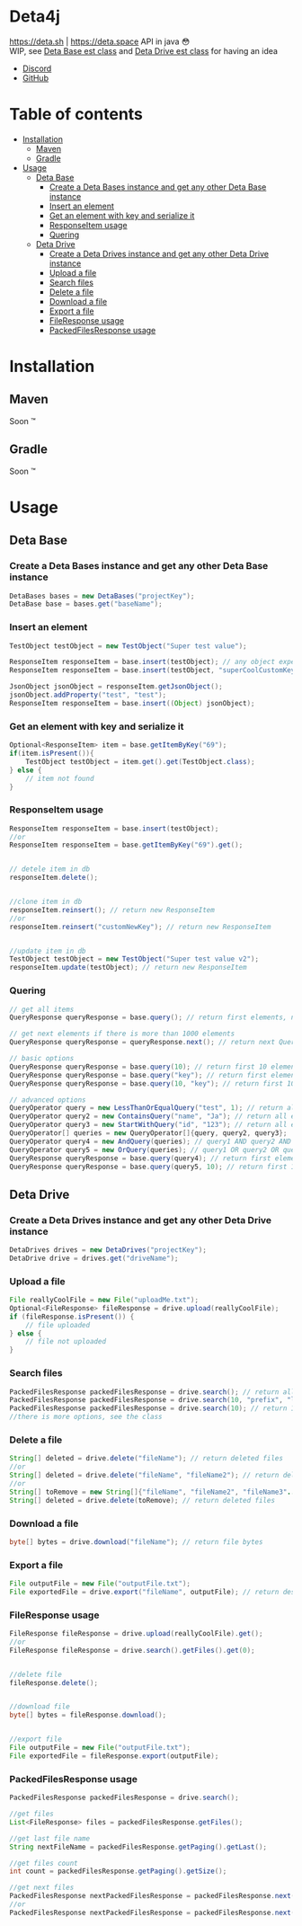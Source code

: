 # Deta4j
https://deta.sh | https://deta.space API in java 😳  
WIP, see [Deta Base est class](https://github.com/UwUDev/Deta4j/blob/master/src/main/java/me/uwu/deta4j/base/test/) and [Deta Drive est class](https://github.com/UwUDev/Deta4j/blob/master/src/main/java/me/uwu/deta4j/drive/test) for having an idea
- [Discord](https://discord.gg/deta-827546555200438332)
- [GitHub](https://github.com/UwUDev)
# Table of contents
- [Installation](#installation)
  - [Maven](#maven)
  - [Gradle](#gradle)
- [Usage](#usage)
    - [Deta Base](#deta-base)
        - [Create a Deta Bases instance and get any other Deta Base instance](#create-a-deta-bases-instance-and-get-any-other-deta-base-instance)
        - [Insert an element](#insert-an-element)
        - [Get an element with key and serialize it](#get-an-element-with-key-and-serialize-it)
        - [ResponseItem usage](#responseitem-usage)
        - [Quering](#quering)
    - [Deta Drive](#deta-drive)
        - [Create a Deta Drives instance and get any other Deta Drive instance](#create-a-deta-drives-instance-and-get-any-other-deta-drive-instance)
        - [Upload a file](#upload-a-file)
        - [Search files](#search-files)
        - [Delete a file](#delete-a-file)
        - [Download a file](#download-a-file)
        - [Export a file](#export-a-file)
        - [FileResponse usage](#fileresponse-usage)
        - [PackedFilesResponse usage](#packedfilesresponse-usage)
# Installation
## Maven
Soon :tm:
## Gradle
Soon :tm:
# Usage
## Deta Base
### Create a Deta Bases instance and get any other Deta Base instance
```java
DetaBases bases = new DetaBases("projectKey");
DetaBase base = bases.get("baseName");
```
### Insert an element
```java
TestObject testObject = new TestObject("Super test value");

ResponseItem responseItem = base.insert(testObject); // any object expected JsonObject
ResponseItem responseItem = base.insert(testObject, "superCoolCustomKey");

JsonObject jsonObject = responseItem.getJsonObject();
jsonObject.addProperty("test", "test");
ResponseItem responseItem = base.insert((Object) jsonObject);
```
### Get an element with key and serialize it
```java
Optional<ResponseItem> item = base.getItemByKey("69");
if(item.isPresent()){
    TestObject testObject = item.get().get(TestObject.class);
} else {
    // item not found
}
```
### ResponseItem usage
```java
ResponseItem responseItem = base.insert(testObject);
//or
ResponseItem responseItem = base.getItemByKey("69").get();


// detele item in db
responseItem.delete();


//clone item in db
responseItem.reinsert(); // return new ResponseItem
//or
responseItem.reinsert("customNewKey"); // return new ResponseItem


//update item in db
TestObject testObject = new TestObject("Super test value v2");
responseItem.update(testObject); // return new ResponseItem
```
### Quering
```java
// get all items
QueryResponse queryResponse = base.query(); // return first elements, note that you can't get all elements with this method if there is more than 1000 elements

// get next elements if there is more than 1000 elements
QueryResponse queryResponse = queryResponse.next(); // return next QueryResponse if there is more or null, also you can add a limit to the query

// basic options
QueryResponse queryResponse = base.query(10); // return first 10 elements
QueryResponse queryResponse = base.query("key"); // return first elements after this key
QueryResponse queryResponse = base.query(10, "key"); // return first 10 elements after this key

// advanced options
QueryOperator query = new LessThanOrEqualQuery("test", 1); // return all elements where test <= 1
QueryOperator query2 = new ContainsQuery("name", "Ja"); // return all elements where name contains "Ja"
QueryOperator query3 = new StartWithQuery("id", "123"); // return all elements where id start with "123"
QueryOperator[] queries = new QueryOperator[]{query, query2, query3};
QueryOperator query4 = new AndQuery(queries); // query1 AND query2 AND query3
QueryOperator query5 = new OrQuery(queries); // query1 OR query2 OR query3
QueryResponse queryResponse = base.query(query4); // return first elements where query4 is true
QueryResponse queryResponse = base.query(query5, 10); // return first 10 elements where query5 is true
```
## Deta Drive
### Create a Deta Drives instance and get any other Deta Drive instance
```java
DetaDrives drives = new DetaDrives("projectKey");
DetaDrive drive = drives.get("driveName");
```
### Upload a file
```java
File reallyCoolFile = new File("uploadMe.txt");
Optional<FileResponse> fileResponse = drive.upload(reallyCoolFile);
if (fileResponse.isPresent()) {
    // file uploaded
} else {
    // file not uploaded
}
```
### Search files
```java
PackedFilesResponse packedFilesResponse = drive.search(); // return all files
PackedFilesResponse packedFilesResponse = drive.search(10, "prefix", "lastFileName"); // return 10 files after "lastFileName" with prefix "prefix"
PackedFilesResponse packedFilesResponse = drive.search(10); // return 10 first files
//there is more options, see the class
```
### Delete a file
```java
String[] deleted = drive.delete("fileName"); // return deleted files
//or
String[] deleted = drive.delete("fileName", "fileName2"); // return deleted files
//or
String[] toRemove = new String[]{"fileName", "fileName2", "fileName3"...};
String[] deleted = drive.delete(toRemove); // return deleted files
```
### Download a file
```java
byte[] bytes = drive.download("fileName"); // return file bytes
```
### Export a file
```java
File outputFile = new File("outputFile.txt");
File exportedFile = drive.export("fileName", outputFile); // return destination file or null if file not found
```
### FileResponse usage
```java
FileResponse fileResponse = drive.upload(reallyCoolFile).get();
//or
FileResponse fileResponse = drive.search().getFiles().get(0);


//delete file
fileResponse.delete();


//download file
byte[] bytes = fileResponse.download();


//export file
File outputFile = new File("outputFile.txt");
File exportedFile = fileResponse.export(outputFile);
```
### PackedFilesResponse usage
```java
PackedFilesResponse packedFilesResponse = drive.search();

//get files
List<FileResponse> files = packedFilesResponse.getFiles();

//get last file name
String nextFileName = packedFilesResponse.getPaging().getLast();

//get files count
int count = packedFilesResponse.getPaging().getSize();

//get next files
PackedFilesResponse nextPackedFilesResponse = packedFilesResponse.next();
//or
PackedFilesResponse nextPackedFilesResponse = packedFilesResponse.next(10); // return next 10 files
```
